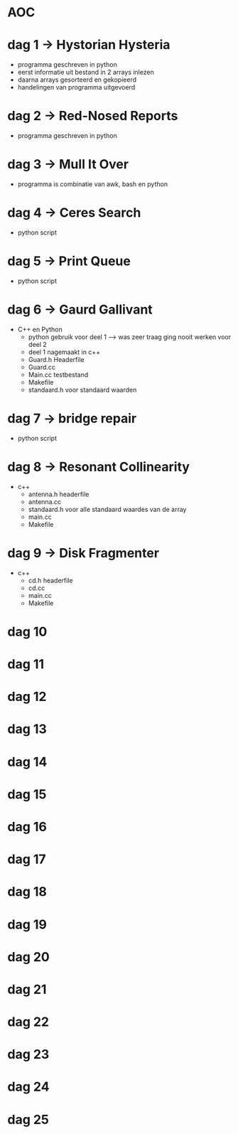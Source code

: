 # AOC
# dag 1 -> Hystorian Hysteria
- programma geschreven in python
- eerst informatie uit bestand in 2 arrays inlezen
- daarna arrays gesorteerd en gekopieerd
- handelingen van programma uitgevoerd

# dag 2 -> Red-Nosed Reports
- programma geschreven in python

# dag 3 -> Mull It Over
- programma is combinatie van awk, bash en python

# dag 4 -> Ceres Search
- python script
# dag 5 -> Print Queue
- python script
# dag 6 -> Gaurd Gallivant
- C++ en Python
    * python gebruik voor deel 1 --> was zeer traag ging nooit werken voor deel 2
    * deel 1 nagemaakt in c++
    * Guard.h Headerfile
    * Guard.cc
    * Main.cc testbestand
    * Makefile
    * standaard.h voor standaard waarden
# dag 7 -> bridge repair
- python script
# dag 8 -> Resonant Collinearity
- c++
    * antenna.h headerfile
    * antenna.cc 
    * standaard.h voor alle standaard waardes van de array
    * main.cc
    * Makefile
# dag 9 -> Disk Fragmenter
- c++
    * cd.h headerfile
    * cd.cc 
    * main.cc
    * Makefile
# dag 10
# dag 11
# dag 12
# dag 13
# dag 14
# dag 15
# dag 16
# dag 17
# dag 18
# dag 19
# dag 20
# dag 21
# dag 22
# dag 23
# dag 24
# dag 25
